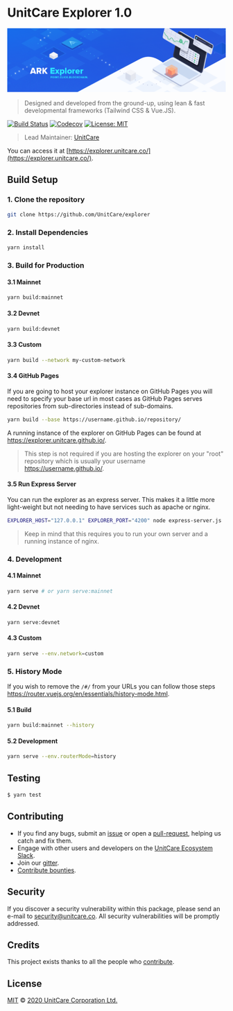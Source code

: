# UnitCare Explorer 1.0

<p align="center">
    <img src="/UnitCareExplorer.png" />
</p>

> Designed and developed from the ground-up, using lean & fast developmental frameworks (Tailwind CSS & Vue.JS).

[![Build Status](https://badgen.now.sh/github/status/UnitCare/explorer/develop)](https://github.com/UnitCare/explorer/actions?query=branch%3Adevelop)
[![Codecov](https://badgen.now.sh/codecov/c/github/UnitCare/explorer)](https://codecov.io/gh/UnitCare/explorer)
[![License: MIT](https://badgen.now.sh/badge/license/MIT/green)](https://opensource.org/licenses/MIT)

> Lead Maintainer: [UnitCare](https://github.com/UnitCare)

You can access it at [https://explorer.unitcare.co/](https://explorer.unitcare.co/).

## Build Setup

### 1. Clone the repository

```bash
git clone https://github.com/UnitCare/explorer
```

### 2. Install Dependencies

```bash
yarn install
```

### 3. Build for Production

#### 3.1 Mainnet

```bash
yarn build:mainnet
```

#### 3.2 Devnet

```bash
yarn build:devnet
```

#### 3.3 Custom

```bash
yarn build --network my-custom-network
```

#### 3.4 GitHub Pages

If you are going to host your explorer instance on GitHub Pages you will need to specify your base url in most cases as GitHub Pages serves repositories from sub-directories instead of sub-domains.

```bash
yarn build --base https://username.github.io/repository/
```

A running instance of the explorer on GitHub Pages can be found at https://explorer.unitcare.github.io/.

> This step is not required if you are hosting the explorer on your "root" repository which is usually your username https://username.github.io/.

#### 3.5 Run Express Server

You can run the explorer as an express server. This makes it a little more light-weight but not needing to have services such as apache or nginx.

```bash
EXPLORER_HOST="127.0.0.1" EXPLORER_PORT="4200" node express-server.js
```

> Keep in mind that this requires you to run your own server and a running instance of nginx.

### 4. Development

#### 4.1 Mainnet

```bash
yarn serve # or yarn serve:mainnet
```

#### 4.2 Devnet

```bash
yarn serve:devnet
```

#### 4.3 Custom

```bash
yarn serve --env.network=custom
```

### 5. History Mode

If you wish to remove the `/#/` from your URLs you can follow those steps https://router.vuejs.org/en/essentials/history-mode.html.

#### 5.1 Build

```bash
yarn build:mainnet --history
```

#### 5.2 Development

```bash
yarn serve --env.routerMode=history
```

## Testing

```bash
$ yarn test
```

## Contributing

- If you find any bugs, submit an [issue](../../issues) or open a [pull-request](../../pulls), helping us catch and fix them.
- Engage with other users and developers on the [UnitCare Ecosystem Slack](https://unitcare.co/slack/).
- Join our [gitter](https://gitter.im/unitcare-developers/Lobby).
- [Contribute bounties](https://github.com/UnitCare/bounty-program).

## Security

If you discover a security vulnerability within this package, please send an e-mail to security@unitcare.co. All security vulnerabilities will be promptly addressed.

## Credits

This project exists thanks to all the people who [contribute](../../contributors).

## License

[MIT](LICENSE) © [2020 UnitCare Corporation Ltd.](https://unitcare.co)

